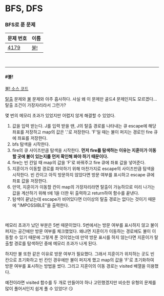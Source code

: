 # BFS, DFS

### BFS로 푼 문제

| 문제 번호                                    | 이름        |
| -------------------------------------------- | ----------- |
| [4179](https://www.acmicpc.net/problem/4179) | [불!](#불!) |

<br>

<hr>

#### #불!

[불! 소스 코드](https://github.com/hjyeon-n/Algorithm_study/blob/master/BOJ/2021.04/Solution_4179.java)

[탈출](https://github.com/hjyeon-n/Algorithm_study/blob/master/Problem%20Solving/2020.08/BFS%2C%20DFS.md#%ED%83%88%EC%B6%9C) 문제와 [불](https://github.com/hjyeon-n/Algorithm_study/blob/master/Problem%20Solving/2020.11/BFS%2C%20DFS.md#%EB%B6%88) 문제와 아주 흡사하다. 사실 왜 이 문제만 골드4 문제인지도 모르겠다... 탈출 조건이 가장자리라서 그런가?

몇 번의 메모리 초과가 있었지만 어렵지 않게 해결할 수 있었다.

1. 값을 입력 받는다. J를 입력 받을 땐, J의 탈출 경로를 나타내는 큐 escape에 해당 좌표를 저장하고 map의 값은 '.'로 저장한다. 'F'일 때는 불이 퍼지는 경로인 fire 큐에 좌표를 저장한다.
2. bfs 탐색을 시작한다.
3. fire의 큐 사이즈만큼 탐색을 시작한다. **먼저 fire를 탐색하는 이유는 지훈이가 이동할 곳에 불이 있는지를 먼저 확인해 봐야 하기 때문이다.**
4. fire는 빈 칸일 때 map의 값을 'F'로 바꿔주고 fire 큐에 좌표 값을 넣어준다.
5. 지훈이가 이동할 경로를 파악하기 위해 마찬가지로 escape의 사이즈만큼 탐색을 시작한다. 빈 칸이고 아직 방문하지 않았다면 방문 여부를 표시하고 escape 큐에 좌표 값을 저장한다.
6. 만약, 지훈이가 이동할 칸이 map의 가장자리라면 탈출이 가능하므로 미리 나가는 값을 계산하기 위해 t에 1을 더한 뒤 출력하고 return하여 함수를 끝낸다.
7. 탐색이 끝났는데 escape가 비어있다면 더이상의 탈출 경로는 없다는 것이기 때문에 "IMPOSSIBLE"을 출력한다.

<br>

메모리 초과가 났던 부분은 5번 때문이었다. 5번에서는 방문 여부를 표시하지 않고 불이 퍼지는 공간에만 방문 여부를 체크했었다. 왜냐면 지훈이가 이동하는 경로에도 불이 이동할 수 있기 때문에 그렇게 푼 것이었는데 만약 방문 표시를 하지 않는다면 지훈이가 탈출할 경로를 탐색하던 중에 메모리 초과가 나게 된다. 

하지만 불 또한 같은 이유로 방문 여부가 필요했다. 그래서 지훈이가 위치하는 곳도 빈 칸으로 초기화하고 빈 칸인 경우에만 불이 퍼지게 했고 map의 값을 'F'로 초기화하여 방문 여부를 표시하는 방법을 썼다. 그리고 지훈이의 이동 경로는 visited 배열을 이용했다.

예전이라면 visited 함수를 두 개로 만들어야 하나 고민했겠지만 비슷한 유형의 문제를 많이 풀어서인지 쉽게 풀 수 있었다! 😏